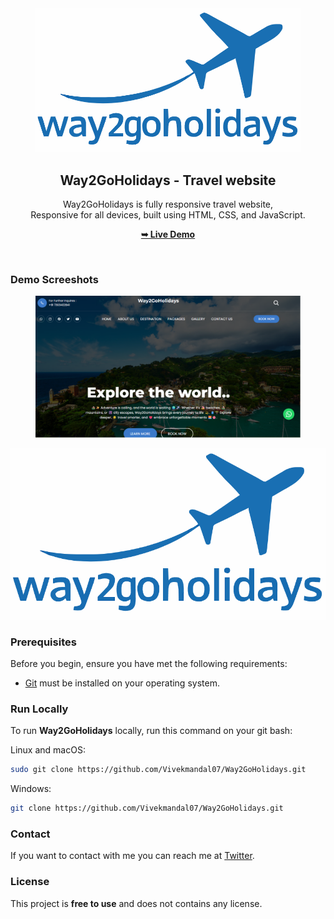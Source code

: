<div align="center">
  

  

  <br />
  <br />
  <figure alt="Desktop img">
  <img src="./readme-images/Logo-blue.png" />
  </figure>

  <h2 align="center">Way2GoHolidays - Travel website</h2>

  Way2GoHolidays is fully responsive travel website, <br />Responsive for all devices, built using HTML, CSS, and JavaScript.

  <a href="https://vivekmandal07.github.io/Way2GoHolidays/"><strong>➥ Live Demo</strong></a>

</div>

<br />

### Demo Screeshots

<figure>
<img src="./readme-images/Desktop.png" />

</figure>


![Way2GoHolidays Logo Image](./readme-images/Logo-blue.png "Logo Image")
### Prerequisites

Before you begin, ensure you have met the following requirements:

* [Git](https://git-scm.com/downloads "Download Git") must be installed on your operating system.

### Run Locally

To run **Way2GoHolidays** locally, run this command on your git bash:

Linux and macOS:

```bash
sudo git clone https://github.com/Vivekmandal07/Way2GoHolidays.git
```

Windows:

```bash
git clone https://github.com/Vivekmandal07/Way2GoHolidays.git
```

### Contact

If you want to contact with me you can reach me at [Twitter](https://www.twitter.com/).

### License

This project is **free to use** and does not contains any license.
